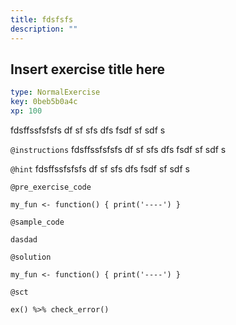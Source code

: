 ```yaml
---
title: fdsfsfs
description: ""
---
```


## Insert exercise title here

```yaml
type: NormalExercise
key: 0beb5b0a4c
xp: 100
```

fdsffssfsfsfs df sf sfs dfs fsdf sf sdf s

`@instructions`
fdsffssfsfsfs df sf sfs dfs fsdf sf sdf s

`@hint`
fdsffssfsfsfs df sf sfs dfs fsdf sf sdf s

`@pre_exercise_code`
```{r}
my_fun <- function() { print('----') }
```

`@sample_code`
```{r}
dasdad
```

`@solution`
```{r}
my_fun <- function() { print('----') }
```

`@sct`
```{r}
ex() %>% check_error()
```
